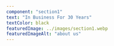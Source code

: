 ```yaml
---
component: "section1"
text: "In Business For 30 Years"
textColor: black
featuredImage: ../images/section1.webp
featuredImageAlt: "about us"
---
```

